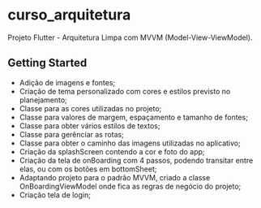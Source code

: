 # curso_arquitetura

Projeto Flutter - Arquitetura Limpa com MVVM (Model-View-ViewModel).


## Getting Started

- Adição de imagens e fontes;
- Criação de tema personalizado com cores e estilos previsto no planejamento;
- Classe para as cores utilizadas no projeto;
- Classe para valores de margem, espaçamento e tamanho de fontes;
- Classe para obter vários estilos de textos;
- Classe para gerênciar as rotas;
- Classe para obter o caminho das imagens utilizadas no aplicativo;
- Criação da splashScreen contendo a cor e foto do app;
- Criação da tela de onBoarding com 4 passos, podendo transitar entre elas, ou com os botões em bottomSheet;
- Adaptando projeto para o padrão MVVM, criado a classe OnBoardingViewModel onde fica as regras de negócio do projeto;
- Criação tela de login;




